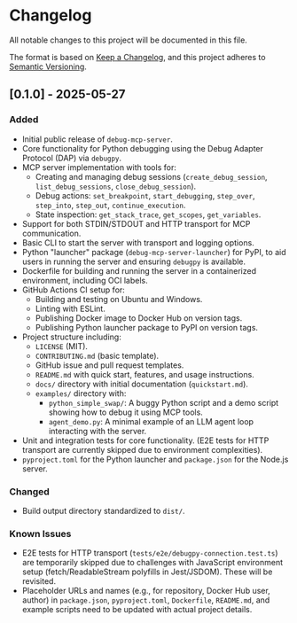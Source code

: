 # Changelog

All notable changes to this project will be documented in this file.

The format is based on [Keep a Changelog](https://keepachangelog.com/en/1.0.0/),
and this project adheres to [Semantic Versioning](https://semver.org/spec/v2.0.0.html).

## [0.1.0] - 2025-05-27

### Added

- Initial public release of `debug-mcp-server`.
- Core functionality for Python debugging using the Debug Adapter Protocol (DAP) via `debugpy`.
- MCP server implementation with tools for:
    - Creating and managing debug sessions (`create_debug_session`, `list_debug_sessions`, `close_debug_session`).
    - Debug actions: `set_breakpoint`, `start_debugging`, `step_over`, `step_into`, `step_out`, `continue_execution`.
    - State inspection: `get_stack_trace`, `get_scopes`, `get_variables`.
- Support for both STDIN/STDOUT and HTTP transport for MCP communication.
- Basic CLI to start the server with transport and logging options.
- Python "launcher" package (`debug-mcp-server-launcher`) for PyPI, to aid users in running the server and ensuring `debugpy` is available.
- Dockerfile for building and running the server in a containerized environment, including OCI labels.
- GitHub Actions CI setup for:
    - Building and testing on Ubuntu and Windows.
    - Linting with ESLint.
    - Publishing Docker image to Docker Hub on version tags.
    - Publishing Python launcher package to PyPI on version tags.
- Project structure including:
    - `LICENSE` (MIT).
    - `CONTRIBUTING.md` (basic template).
    - GitHub issue and pull request templates.
    - `README.md` with quick start, features, and usage instructions.
    - `docs/` directory with initial documentation (`quickstart.md`).
    - `examples/` directory with:
        - `python_simple_swap/`: A buggy Python script and a demo script showing how to debug it using MCP tools.
        - `agent_demo.py`: A minimal example of an LLM agent loop interacting with the server.
- Unit and integration tests for core functionality. (E2E tests for HTTP transport are currently skipped due to environment complexities).
- `pyproject.toml` for the Python launcher and `package.json` for the Node.js server.

### Changed

- Build output directory standardized to `dist/`.

### Known Issues

- E2E tests for HTTP transport (`tests/e2e/debugpy-connection.test.ts`) are temporarily skipped due to challenges with JavaScript environment setup (fetch/ReadableStream polyfills in Jest/JSDOM). These will be revisited.
- Placeholder URLs and names (e.g., for repository, Docker Hub user, author) in `package.json`, `pyproject.toml`, `Dockerfile`, `README.md`, and example scripts need to be updated with actual project details.
